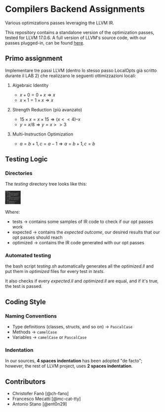 # Compilers Backend Assignments

Various optimizations passes leveraging the LLVM IR.

This repository contains a standalone version of the optimization passes, tested for LLVM 17.0.6. A full version of LLVM's source code, with our passes plugged-in, can be found [here](https://github.com/mc-cat-tty/llvm-17.0.6-compilers).

## Primo assignment

Implementare tre passi LLVM (dentro lo stesso passo LocalOpts già scritto durante il LAB 2) che realizzano le seguenti ottimizzazioni locali:
 
 1. Algebraic Identity
    - $x + 0 = 0 + x \Rightarrow x$
    - $x \times 1 = 1 \times x \Rightarrow x$

 2. Strength Reduction (più avanzato)
    - $15 \times x = x \times 15 \Rightarrow (x << 4) – x$
    - $y = x / 8 ⇒ y = x >> 3$

 3. Multi-Instruction Optimization	
    - $a = b + 1, c = a − 1 ⇒ a = b + 1, c = b$

## Testing Logic

### Directories
The _testing_ directory tree looks like this:

<img src="assets/testing_tree2.png" width="50">


Where:
- tests -> contains some samples of IR code to check if our opt passes work
- expected -> contains the _expected outcome_, our desired results that our opt passes should reach
- optimized -> contains the IR code generated with our opt passes
  
### Automated testing
the bash script _testing.sh_ automatically generates all the _optimized.ll_ and put them in _optimized_ files for every test in _tests_.

It also checks if every _expected.ll_ and _optimized.ll_ are equal, and if it's true, the test is passed.

## Coding Style
### Naming Conventions
 - Type definitions (classes, structs, and so on) -> `PascalCase`
 - Methods -> `camelCase`
 - Variables -> `camelCase` or `PascalCase`

### Indentation
In our sources, **4 spaces indentation** has been adopted "de facto"; however, the rest of LLVM project, uses **2 spaces indentation**.

## Contributors
 - Christofer Fanò [@ch-fano]
 - Francesco Mecatti [@mc-cat-tty]
 - Antonio Stano [@ent0n29]
